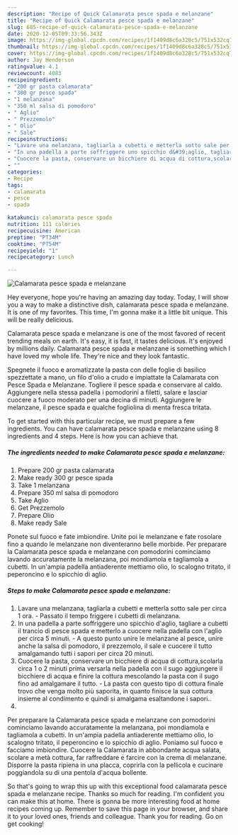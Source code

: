 ```yaml
---
description: "Recipe of Quick Calamarata pesce spada e melanzane"
title: "Recipe of Quick Calamarata pesce spada e melanzane"
slug: 685-recipe-of-quick-calamarata-pesce-spada-e-melanzane
date: 2020-12-05T09:33:56.343Z
image: https://img-global.cpcdn.com/recipes/1f1409d8c6a328c5/751x532cq70/calamarata-pesce-spada-e-melanzane-recipe-main-photo.jpg
thumbnail: https://img-global.cpcdn.com/recipes/1f1409d8c6a328c5/751x532cq70/calamarata-pesce-spada-e-melanzane-recipe-main-photo.jpg
cover: https://img-global.cpcdn.com/recipes/1f1409d8c6a328c5/751x532cq70/calamarata-pesce-spada-e-melanzane-recipe-main-photo.jpg
author: Jay Henderson
ratingvalue: 4.1
reviewcount: 4083
recipeingredient:
- "200 gr pasta calamarata"
- "300 gr pesce spada"
- "1 melanzana"
- "350 ml salsa di pomodoro"
- " Aglio"
- " Prezzemolo"
- " Olio"
- " Sale"
recipeinstructions:
- "Lavare una melanzana, tagliarla a cubetti e metterla sotto sale per circa 1 ora. Passato il tempo friggere i cubetti di melanzana."
- "In una padella a parte soffriggere uno spicchio d&#39;aglio, tagliare a cubetti il trancio di pesce spada e metterlo a cuocere nella padella con l&#39;aglio per circa 5 minuti.  A questo punto unire le melanzane al pesce, unire anche la salsa di pomodoro, il prezzemolo, il sale e cuocere il tutto amalgamando tutti i sapori per circa 20 minuti."
- "Cuocere la pasta, conservare un bicchiere di acqua di cottura,scolarla circa 1 o 2 minuti prima versarla nella padella con il sugo aggiungere il bicchiere di acqua e finire la cottura mescolando la pasta con il sugo fino ad amalgamare il tutto. La pasta con questo tipo di cottura finale trovo che venga molto più saporita, in quanto finisce la sua cottura insieme al condimento e quindi si amalgama esaltandone i sapori.."
- ""
categories:
- Recipe
tags:
- calamarata
- pesce
- spada

katakunci: calamarata pesce spada 
nutrition: 111 calories
recipecuisine: American
preptime: "PT34M"
cooktime: "PT54M"
recipeyield: "1"
recipecategory: Lunch

---
```



![Calamarata pesce spada e melanzane](https://img-global.cpcdn.com/recipes/1f1409d8c6a328c5/751x532cq70/calamarata-pesce-spada-e-melanzane-recipe-main-photo.jpg)

Hey everyone, hope you're having an amazing day today. Today, I will show you a way to make a distinctive dish, calamarata pesce spada e melanzane. It is one of my favorites. This time, I'm gonna make it a little bit unique. This will be really delicious.

Calamarata pesce spada e melanzane is one of the most favored of recent trending meals on earth. It's easy, it is fast, it tastes delicious. It's enjoyed by millions daily. Calamarata pesce spada e melanzane is something which I have loved my whole life. They're nice and they look fantastic.

Spegnete il fuoco e aromatizzate la pasta con delle foglie di basilico spezzettate a mano, un filo d&#39;olio a crudo e impiattate la Calamarata con Pesce Spada e Melanzane. Togliere il pesce spada e conservare al caldo. Aggiungere nella stessa padella i pomodorini a filetti, salare e lasciar cuocere a fuoco moderato per una decina di minuti. Aggiungere le melanzane, il pesce spada e qualche fogliolina di menta fresca tritata.


To get started with this particular recipe, we must prepare a few ingredients. You can have calamarata pesce spada e melanzane using 8 ingredients and 4 steps. Here is how you can achieve that.

<!--inarticleads1-->

##### The ingredients needed to make Calamarata pesce spada e melanzane:

1. Prepare 200 gr pasta calamarata
1. Make ready 300 gr pesce spada
1. Take 1 melanzana
1. Prepare 350 ml salsa di pomodoro
1. Take  Aglio
1. Get  Prezzemolo
1. Prepare  Olio
1. Make ready  Sale


Ponete sul fuoco e fate imbiondire. Unite poi le melanzane e fate rosolare fino a quando le melanzane non diventeranno belle morbide. Per preparare la Calamarata pesce spada e melanzane con pomodorini cominciamo lavando accuratamente la melanzana, poi mondiamola e tagliamola a cubetti. In un&#39;ampia padella antiaderente mettiamo olio, lo scalogno tritato, il peperoncino e lo spicchio di aglio. 

<!--inarticleads2-->

##### Steps to make Calamarata pesce spada e melanzane:

1. Lavare una melanzana, tagliarla a cubetti e metterla sotto sale per circa 1 ora. - Passato il tempo friggere i cubetti di melanzana.
1. In una padella a parte soffriggere uno spicchio d&#39;aglio, tagliare a cubetti il trancio di pesce spada e metterlo a cuocere nella padella con l&#39;aglio per circa 5 minuti.  - A questo punto unire le melanzane al pesce, unire anche la salsa di pomodoro, il prezzemolo, il sale e cuocere il tutto amalgamando tutti i sapori per circa 20 minuti.
1. Cuocere la pasta, conservare un bicchiere di acqua di cottura,scolarla circa 1 o 2 minuti prima versarla nella padella con il sugo aggiungere il bicchiere di acqua e finire la cottura mescolando la pasta con il sugo fino ad amalgamare il tutto. - La pasta con questo tipo di cottura finale trovo che venga molto più saporita, in quanto finisce la sua cottura insieme al condimento e quindi si amalgama esaltandone i sapori..
1. 


Per preparare la Calamarata pesce spada e melanzane con pomodorini cominciamo lavando accuratamente la melanzana, poi mondiamola e tagliamola a cubetti. In un&#39;ampia padella antiaderente mettiamo olio, lo scalogno tritato, il peperoncino e lo spicchio di aglio. Poniamo sul fuoco e facciamo imbiondire. Cuocere la Calamarata in abbondante acqua salata, scolare a metà cottura, far raffreddare e farcire con la crema di melanzane. Disporre la pasta ripiena in una placca, coprirla con la pellicola e cucinare poggiandola su di una pentola d&#39;acqua bollente. 

So that's going to wrap this up with this exceptional food calamarata pesce spada e melanzane recipe. Thanks so much for reading. I'm confident you can make this at home. There is gonna be more interesting food at home recipes coming up. Remember to save this page in your browser, and share it to your loved ones, friends and colleague. Thank you for reading. Go on get cooking!
